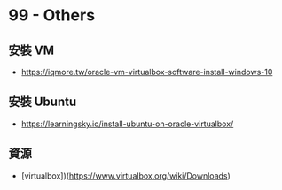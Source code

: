 # 99 - Others 

## 安裝 VM
* https://iqmore.tw/oracle-vm-virtualbox-software-install-windows-10

## 安裝 Ubuntu
* https://learningsky.io/install-ubuntu-on-oracle-virtualbox/

## 資源
* [virtualbox])(https://www.virtualbox.org/wiki/Downloads)